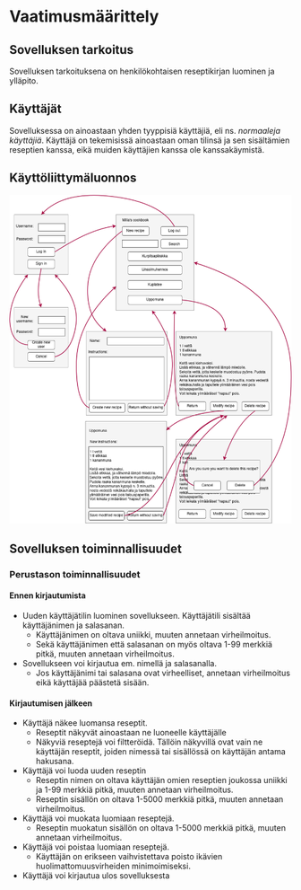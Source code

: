 # Vaatimusmäärittely

## Sovelluksen tarkoitus

Sovelluksen tarkoituksena on henkilökohtaisen reseptikirjan luominen ja ylläpito.

## Käyttäjät

Sovelluksessa on ainoastaan yhden tyyppisiä käyttäjiä, eli ns. _normaaleja käyttäjiä_. Käyttäjä on tekemisissä ainoastaan oman tilinsä ja sen sisältämien reseptien kanssa, eikä muiden käyttäjien kanssa ole kanssakäymistä.

## Käyttöliittymäluonnos
![](https://raw.githubusercontent.com/MillaKelhu/ot-harjoitustyo/master/dokumentaatio/kuvat/kayttoliittymaluonnos_vko7.png)

## Sovelluksen toiminnallisuudet

### Perustason toiminnallisuudet

#### Ennen kirjautumista
* Uuden käyttäjätilin luominen sovellukseen. Käyttäjätili sisältää käyttäjänimen ja salasanan.
  * Käyttäjänimen on oltava uniikki, muuten annetaan virheilmoitus.
  * Sekä käyttäjänimen että salasanan on myös oltava 1-99 merkkiä pitkä, muuten annetaan virheilmoitus.
* Sovellukseen voi kirjautua em. nimellä ja salasanalla.
  * Jos käyttäjänimi tai salasana ovat virheelliset, annetaan virheilmoitus eikä käyttäjää päästetä sisään.

#### Kirjautumisen jälkeen
* Käyttäjä näkee luomansa reseptit.
  * Reseptit näkyvät ainoastaan ne luoneelle käyttäjälle
  * Näkyviä reseptejä voi filtteröidä. Tällöin näkyvillä ovat vain ne käyttäjän reseptit, joiden nimessä tai sisällössä on käyttäjän antama hakusana.
* Käyttäjä voi luoda uuden reseptin
  * Reseptin nimen on oltava käyttäjän omien reseptien joukossa uniikki ja 1-99 merkkiä pitkä, muuten annetaan virheilmoitus.
  * Reseptin sisällön on oltava 1-5000 merkkiä pitkä, muuten annetaan virheilmoitus.
* Käyttäjä voi muokata luomiaan reseptejä.
  * Reseptin muokatun sisällön on oltava 1-5000 merkkiä pitkä, muuten annetaan virheilmoitus.
* Käyttäjä voi poistaa luomiaan reseptejä.
  * Käyttäjän on erikseen vaihvistettava poisto ikävien huolimattomuusvirheiden minimoimiseksi.
* Käyttäjä voi kirjautua ulos sovelluksesta
